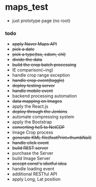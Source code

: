 # maps_test

* just prototype page (no root)

### todo
* ~~apply Naver Maps API~~
* ~~pick a date~~
* ~~pick a type(tss, cdom, chl)~~
* ~~divide the data~~
* ~~build the crop batch processing~~
* IE comparison(~ing)
* handle crop range exception
* ~~handle crop event(toggle)~~
* ~~deploy testing server~~
* ~~handle mobile event~~
* backend processing automation
* ~~data mapping on Images~~
* apply the React.js
* ~~deploy through the Jenkins~~
* automate compressing system
* apply the Bootstrap
* ~~converting he5 to NetCDF~~
* Image Crop process
* ~~generate KML file(footPrint+thumbNail)~~
* ~~handle click event~~
* ~~build REST server~~
* purchase the Server
* build Image Server
* ~~accept const's idiotful idea~~
* handle loading event
* additional RESTful API
* apply Long, Lat position
